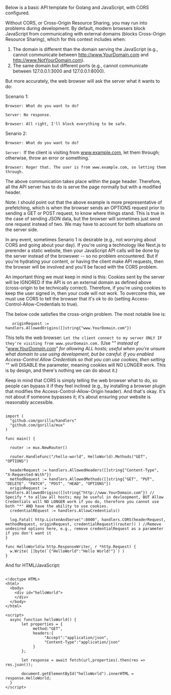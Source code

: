 
Below is a basic API template for Golang and JavaScript, with CORS configured. 

Without CORS, or Cross-Origin Resource Sharing, you may run into problems during development. 
By default, modern browsers block JavaScript from communicating with external domains (blocks Cross-Origin Resource Sharing), 
which for this context includes when:

1) The domain is different than the domain serving the JavaScript (e.g., cannot communicate between http://www.YourDomain.com and http://www.NotYourDomain.com).
1) The same domain but different ports (e.g., cannot communicate between 127.0.0.1:3000 and 127.0.0.1:8000).

But more accurately, the web browser will ask the server what it wants to do:

Scenario 1:

`Browser: What do you want to do?`

`Server: No response.`

`Browser: All right, I'll block everything to be safe.`


Senario 2:

`Browser: What do you want to do?`

`Server: `If the client is visiting from www.example.com, let them through; otherwise, throw an error or something.`

`Browser: Roger that. The user is from www.example.com, so letting them through.`


The above communication takes place within the page header. Therefore, all the API server has to do is serve the page normally but with a modified header.

Note: I should point out that the above example is more prepresentative of prefetching, which is when the browser sends an OPTIONS
request prior to sending a GET or POST request, to know where things stand. This is true in the case of
sending JSON data, but the browser will sometimes just send one request instead of two. We may have to account
for both situations on the server side.

In any event, sometimes Senario 1 is desirable (e.g., not worrying about CORS and going about your day).
If you're using a technology like Next.js to prerender a static website,  then your JavaScript API calls
will be done by the server instead of the browswer -- so no problem encountered.
But if you're hydrating your content, or having the client make API requests, then the browser will be involved
and you'll be faced with the CORS problem.

An important thing we must keep in mind is this: Cookies sent by the server will be IGNORED
if the API is on an external domain as defined above (cross-origin to be technically correct).
Therefore, if you're using cookies to keep the user signed in, then your code will not work.
To overcome this, we must use CORS to tell the browser that it's ok to do (setting Access-Control-Allow-Credentials to true).

The below code satisfies the cross-origin problem. The most notable line is:

```
   originRequest := handlers.AllowedOrigins([]string{"www.YourDomain.com"})
```

This tells the web browser: `Let the client connect to my server ONLY IF they're visiting from www.yourDomain.com.` 
(Use "*" instead of "www.YourDomain.com" for allowing ALL hosts; useful when you're unsure what domain to use using development,
but be careful: If you enabled Access-Control Allow Credentials so that you can use cookies, then setting "*"
will DISABLE the parameter, meaning cookies will NO LONGER work. This is by design, and there's nothing we can do about it.)

Keep in mind that CORS is simply telling the web browser what to do, so people can bypass it if they feel inclined (e.g.,
by installing a browser plugin that modifies the Access-Control-Allow-Origin header). 
And that's okay. It's not about if someone bypasses it; it's about ensuring your website is reasonably accessible.

```

import (
  "github.com/gorilla/handlers"
  "github.com/gorilla/mux" 
)

func main() {

  router := mux.NewRouter()

  router.HandleFunc("/hello-world", HelloWorld).Methods("GET", "OPTIONS")
  
  headerRequest := handlers.AllowedHeaders([]string{"Content-Type", "X-Requested-With"})
  methodRequest := handlers.AllowedMethods([]string{"GET", "PUT", "DELETE", "PATCH", "POST", "HEAD", "OPTIONS"})  
  originRequest := handlers.AllowedOrigins([]string{"http://www.YourDomain.com"}) // Specify * to allow all hosts; may be useful in devleopment, BUT Allow Credentials will NO LONGER work if you do, therefore you cannot use both "*" AND have the ability to use cookies.
  credentialREquest := handlers.AllowCredentials()

  log.Fatal( http.ListenAndServe(":8000", handlers.CORS(headerRequest, methodRequest, originRequest, credentialRequest)(router)) ) //Remove undesired options here, e.g., remove credentialRequest as a parameter if you don't want it
}

func HelloWorld(w http.ResponseWriter, r *http.Request) {
  w.Write( []byte(`{"HelloWorld":"Hello World!"}`) )      
}

```

And for HTML/JavaScript:

```

<!doctype HTML>
<html>
  <body>
    <div id="helloWorld">
    </div>
  </body>
</html>

<script>
  async function helloWorld() {
       let properties = {
            method:"GET",
            headers:{
                 "Accept":"application/json",
                 "Content-Type":"application/json"
            }
       };

       let response = await fetch(url,properties).then(res => res.json());

       document.getElementById("helloWorld").innerHTML = response.HelloWorld;
  }
</script>

```
